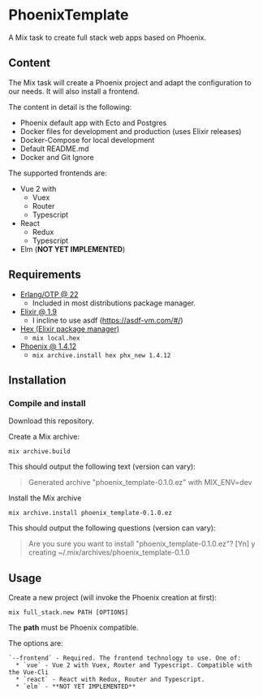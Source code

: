 # PhoenixTemplate

A Mix task to create full stack web apps based on Phoenix. 

## Content

The Mix task will create a Phoenix project and adapt the configuration to our needs. It will also install
a frontend.

The content in detail is the following:

+ Phoenix default app with Ecto and Postgres
+ Docker files for development and production (uses Elixir releases)
+ Docker-Compose for local development
+ Default README.md
+ Docker and Git Ignore 

The supported frontends are:

+ Vue 2 with
    + Vuex
    + Router
    + Typescript
+ React
    + Redux
    + Typescript
+ Elm (**NOT YET IMPLEMENTED**)

## Requirements

- [Erlang/OTP @ 22](https://www.erlang.org/)
    - Included in most distributions package manager.
- [Elixir @ 1.9](https://elixir-lang.org/)
    - I incline to use asdf (https://asdf-vm.com/#/)
- [Hex (Elixir package manager)](https://hex.pm/)
    - `mix local.hex`
- [Phoenix @ 1.4.12](https://hexdocs.pm/phoenix/installation.html)
    - `mix archive.install hex phx_new 1.4.12`

## Installation

### Compile and install

Download this repository.

Create a Mix archive:

`mix archive.build`

This should output the following text (version can vary):
> Generated archive "phoenix_template-0.1.0.ez" with MIX_ENV=dev 

Install the Mix archive 

`mix archive.install phoenix_template-0.1.0.ez`

This should output the following questions (version can vary):

> Are you sure you want to install "phoenix_template-0.1.0.ez"? [Yn] y  
> creating ~/.mix/archives/phoenix_template-0.1.0

## Usage

Create a new project (will invoke the Phoenix creation at first):

    mix full_stack.new PATH [OPTIONS]
      
The **path** must be Phoenix compatible. 

The options are:

    `--frontend` - Required. The frontend technology to use. One of:
      * `vue` - Vue 2 with Vuex, Router and Typescript. Compatible with the Vue-Cli
      * `react` - React with Redux, Router and Typescript.
      * `elm` - **NOT YET IMPLEMENTED**
